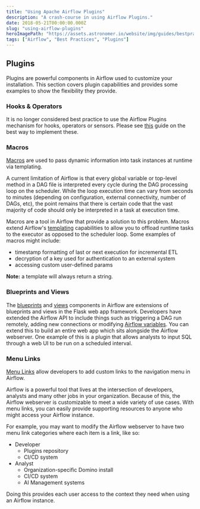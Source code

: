 ```yaml
---
title: "Using Apache Airflow Plugins"
description: "A crash-course in using Airflow Plugins."
date: 2018-05-21T00:00:00.000Z
slug: "using-airflow-plugins"
heroImagePath: "https://assets.astronomer.io/website/img/guides/bestpractices.png"
tags: ["Airflow", "Best Practices", "Plugins"]
---
```


## Plugins

Plugins are powerful components in Airflow used to customize your installation. This section covers plugin capabilities and provides some examples to show the flexibility they provide.

### Hooks & Operators

It is no longer considered best practice to use the Airflow Plugins mechanism for hooks, operators or sensors. Please see [this](https://www.astronomer.io/guides/airflow-importing-custom-hooks-operators) guide on the best way to implement these.

### Macros

[Macros](https://airflow.apache.org/code.html#macros) are used to pass dynamic information into task instances at runtime via templating.

A current limitation of Airflow is that every global variable or top-level method in a DAG file is interpreted every cycle during the DAG processing loop on the scheduler. While the loop execution time can vary from seconds to minutes (depending on configuration, external connectivity, number of DAGs, etc), the point remains that there is certain code that the vast majority of code should only be interpreted in a task at execution time.

Macros are a tool in Airflow that provide a solution to this problem. Macros extend Airflow's [templating](https://airflow.apache.org/tutorial.html#templating-with-jinja) capabilities to allow you to offload runtime tasks to the executor as opposed to the scheduler loop. Some examples of macros might include:

- timestamp formatting of last or next execution for incremental ETL
- decryption of a key used for authentication to an external system
- accessing custom user-defined params

**Note:** a template will always return a string.
### Blueprints and Views

The [blueprints](http://flask.pocoo.org/docs/0.12/blueprints/) and [views](http://flask.pocoo.org/docs/0.12/views/) components in Airflow are extensions of blueprints and views in the Flask web app framework. Developers have extended the Airflow API to include things such as triggering a DAG run remotely, adding new connections or modifying [Airflow variables](https://pythonhosted.org/airflow/concepts.html#variables). You can extend this to build an entire web app which sits alongside the Airflow webserver. One example of this is a plugin that allows analysts to input SQL through a web UI to be run on a scheduled interval.

### Menu Links

[Menu Links](https://github.com/flask-admin/flask-admin/blob/06aebf078574cbbe70b2691fc8a41f234f321962/flask_admin/menu.py#L129 ) allow developers to add custom links to the navigation menu in Airflow.

Airflow is a powerful tool that lives at the intersection of developers, analysts and many other jobs in your organization. Because of this, the Airflow webserver is customizable to meet a wide variety of use cases. With menu links, you can easily provide supporting resources to anyone who might access your Airflow instance.

For example, you may want to modify the Airflow webserver to have two menu link categories where each item is a link, like so:

- Developer
  - Plugins repository
  - CI/CD system
- Analyst
  - Organization-specific Domino install
  - CI/CD system
  - AI Management systems

Doing this provides each user access to the context they need when using an Airflow instance.
